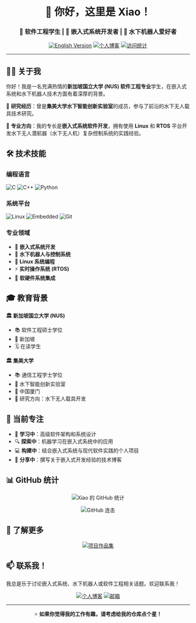 <div align="center">

# 👋 你好，这里是 Xiao！

### 🚀 软件工程学生 | 🤖 嵌入式系统开发者 | 🌊 水下机器人爱好者

[![English Version](https://img.shields.io/badge/English-README.md-blue?style=for-the-badge)](README.md)
[![个人博客](https://img.shields.io/badge/博客-sfxfs.github.io-orange?style=for-the-badge&logo=github-pages)](https://sfxfs.github.io)
[![访问统计](https://komarev.com/ghpvc/?username=sfxfs&color=brightgreen&style=for-the-badge&label=访问次数)](https://github.com/sfxfs)

</div>

---

## 👨‍💻 关于我

你好！我是一名充满热情的**新加坡国立大学 (NUS) 软件工程专业**学生，在嵌入式系统和水下机器人技术方面有着深厚的背景。

🔬 **研究经历**：曾是**集美大学水下智能创新实验室**的成员，参与了前沿的水下无人载具技术研究。

🎯 **专业方向**：我的专长是**嵌入式系统软件开发**，拥有使用 **Linux** 和 **RTOS** 平台开发水下无人潜航器（水下无人机）复杂控制系统的实践经验。

## 🛠️ 技术技能

### 编程语言
![C](https://img.shields.io/badge/C-00599C?style=for-the-badge&logo=c&logoColor=white)
![C++](https://img.shields.io/badge/C++-00599C?style=for-the-badge&logo=c%2B%2B&logoColor=white)
![Python](https://img.shields.io/badge/Python-3776AB?style=for-the-badge&logo=python&logoColor=white)

### 系统平台
![Linux](https://img.shields.io/badge/Linux-FCC624?style=for-the-badge&logo=linux&logoColor=black)
![Embedded](https://img.shields.io/badge/RTOS-FF6B35?style=for-the-badge&logo=arm&logoColor=white)
![Git](https://img.shields.io/badge/Git-F05032?style=for-the-badge&logo=git&logoColor=white)

### 专业领域
- 🤖 **嵌入式系统开发**
- 🌊 **水下机器人与控制系统**
- 🐧 **Linux 系统编程**
- ⚡ **实时操作系统 (RTOS)**
- 🔧 **软硬件系统集成**

## 🎓 教育背景

**🏛️ 新加坡国立大学 (NUS)**
- 📚 软件工程硕士学位
- 📍 新加坡
- 🗓️ 在读学生

**🏛️ 集美大学**
- 📚 通信工程学士学位
- 🔬 水下智能创新实验室
- 📍 中国厦门
- 🤖 研究方向：水下无人载具开发

## 🚀 当前专注

- 🌱 **学习中**：高级软件架构和系统设计
- 🔍 **探索中**：机器学习在嵌入式系统中的应用
- 💻 **构建中**：结合嵌入式系统与现代软件实践的个人项目
- 📝 **分享中**：撰写关于嵌入式开发经验的技术博客

## 📊 GitHub 统计

<div align="center">

![Xiao 的 GitHub 统计](https://github-readme-stats.vercel.app/api?username=sfxfs&show_icons=true&theme=transparent&hide_border=true&include_all_commits=true&count_private=true&locale=cn)

![GitHub 连击](https://github-readme-streak-stats.herokuapp.com/?user=sfxfs&theme=transparent&hide_border=true&locale=zh_Hans)

</div>

## 📂 了解更多

<div align="center">

[![项目作品集](https://img.shields.io/badge/💼_作品集-查看项目-blue?style=for-the-badge&logo=github)](PROJECTS_CN.md)

</div>

## 📫 联系我！

我总是乐于讨论嵌入式系统、水下机器人或软件工程相关话题。欢迎联系我！

<div align="center">

[![个人博客](https://img.shields.io/badge/📔_个人博客-访问-orange?style=for-the-badge&logo=github-pages)](https://sfxfs.github.io)
[![邮箱](https://img.shields.io/badge/📧_联系-邮箱-red?style=for-the-badge&logo=gmail)](mailto:xiaofeng-fu@foxmail.com)

</div>

---

<div align="center">

⭐ **如果你觉得我的工作有趣，请考虑给我的仓库点个星！**

</div>
